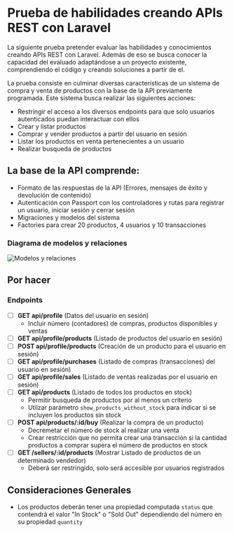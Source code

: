# Prueba de habilidades creando APIs REST con Laravel

La siguiente prueba pretender evaluar las habilidades y conocimientos creando APIs REST con Laravel. Además de eso se busca conocer la capacidad del evaluado adaptándose a un proyecto existente, comprendiendo el código y creando soluciones a partir de el.

La prueba consiste en culminar diversas características de un sistema de compra y venta de productos con la base de la API previamente programada. Este sistema busca realizar las siguientes acciones:

- Restringir el acceso a los diversos endpoints para que solo usuarios autenticados puedan interactuar con ellos
- Crear y listar productos
- Comprar y vender productos a partir del usuario en sesión
- Listar los productos en venta pertenecientes a un usuario
- Realizar busqueda de productos
## La base de la API comprende:

- Formato de las respuestas de la API (Errores, mensajes de éxito y devolución de contenido)
- Autenticación con Passport con los controladores y rutas para registrar un usuario, iniciar sesión y cerrar sesión
- Migraciones y modelos del sistema
- Factories para crear 20 productos, 4 usuarios y 10 transacciones

### Diagrama de modelos y relaciones

![Modelos y relaciones](https://i.ibb.co/VBnpmCq/Captura-de-pantalla-de-2021-07-08-03-38-18.png "Modelos y relaciones")

## Por hacer

### Endpoints
- [ ] __GET api/profile__ (Datos del usuario en sesión)
    - Incluir número (contadores) de compras, productos disponibles y ventas
- [ ] __GET api/profile/products__ (Listado de productos del usuario en sesión)
- [ ] __POST api/profile/products__ (Creación de un producto para el usuario en sesión)
- [ ] __GET api/profile/purchases__ (Listado de compras (transacciones) del usuario en sesión)
- [ ] __GET api/profile/sales__ (Listado de ventas realizadas por el usuario en sesión)
- [ ] __GET api/products__ (Listado de todos los productos en stock)
    - Permitir busqueda de productos por al menos un criterio
    - Utilzar parámetro `show_products_without_stock` para indicar si se incluyen los productos sin stock
- [ ] __POST api/products/:id/buy__ (Realizar la compra de un producto)
    - Decremetar el número de stock al realizar una venta
    - Crear restricción que no permita crear una transacción si la cantidad productos a comprar supera el número de productos en stock
- [ ] __GET /sellers/:id/products__ (Mostrar Listado de productos de un determinado vendedor)
    - Deberá ser restringido, solo será accesible por usuarios registrados

## Consideraciones Generales
- Los productos deberán tener una propiedad computada `status` que contendrá el valor "In Stock" o "Sold Out" dependiendo del número en su propiedad `quantity`

